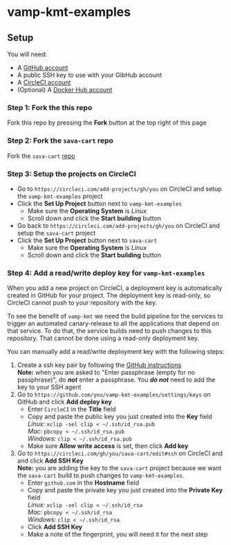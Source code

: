 # vamp-kmt-examples

## Setup

You will need:
* A [GitHub account](https://github.com/join)
* A public SSH key to use with your GibHub account
* A [CircleCI account](https://circleci.com/signup/)
* (Optional) A [Docker Hub account](https://hub.docker.com/signup)

### Step 1: Fork the this repo
Fork this repo by pressing the **Fork** button at the top right of this page

### Step 2: Fork the `sava-cart` repo
Fork the `sava-cart` [repo](https://github.com/magneticio/sava-cart)

### Step 3: Setup the projects on CircleCI
* Go to `https://circleci.com/add-projects/gh/you` on CircleCI and setup the `vamp-kmt-examples` project
* Click the **Set Up Project** button next to `vamp-kmt-examples`
   * Make sure the **Operating System** is _Linux_
   * Scroll down and click the **Start building** button
* Go back to `https://circleci.com/add-projects/gh/you` on CircleCI and setup the `sava-cart` project
* Click the **Set Up Project** button next to `sava-cart`
   * Make sure the **Operating System** is _Linux_
   * Scroll down and click the **Start building** button

### Step 4: Add a read/write deploy key for `vamp-kmt-examples`
When you add a new project on CircleCI, a deployment key is automatically created in GitHub for your project. The deployment key is read-only, so CircleCI cannot push to your repository with the key.

To see the benefit of `vamp-kmt` we need the build pipeline for the services to trigger an automated canary-release to all the applications that depend on that service. To do that, the service builds need to push changes to this repository. That cannot be done using a read-only deployment key.

You can manually add a read/write deployment key with the following steps:
1. Create a ssh key pair by following the [GitHub instructions](https://help.github.com/articles/connecting-to-github-with-ssh/#generating-a-new-ssh-key-and-adding-it-to-the-ssh-agent)  
   **Note:** when you are asked to "Enter passphrase (empty for no passphrase)", do _**not**_ enter a passphrase. You _**do not**_ need to add the key to your SSH agent
2. Go to `https://github.com/you/vamp-kmt-examples/settings/keys` on GitHub and click **Add deploy key**
   * Enter `CircleCI` in the **Title** field
   * Copy and paste the public key you just created into the **Key** field  
   _Linux:_ `xclip -sel clip < ~/.ssh/id_rsa.pub`  
   _Mac:_ `pbcopy < ~/.ssh/id_rsa.pub`  
   _Windows:_ `clip < ~/.ssh/id_rsa.pub`
   * Make sure **Allow write access** is set, then click **Add key**
3. Go to `https://circleci.com/gh/you/sava-cart/edit#ssh` on CircleCI and and click **Add SSH Key**  
   **Note:** you are adding the key to the `sava-cart` project because we want the `sava-cart` build to push changes to `vamp-kmt-examples`.
   * Enter `github.com` in the **Hostname** field
   * Copy and paste the private key you just created into the **Private Key** field  
   _Linux:_ `xclip -sel clip < ~/.ssh/id_rsa`  
   _Mac:_ `pbcopy < ~/.ssh/id_rsa`  
   _Windows:_ `clip < ~/.ssh/id_rsa`
   * Click **Add SSH Key**
   * Make a note of the fingerprint, you will need it for the next step


